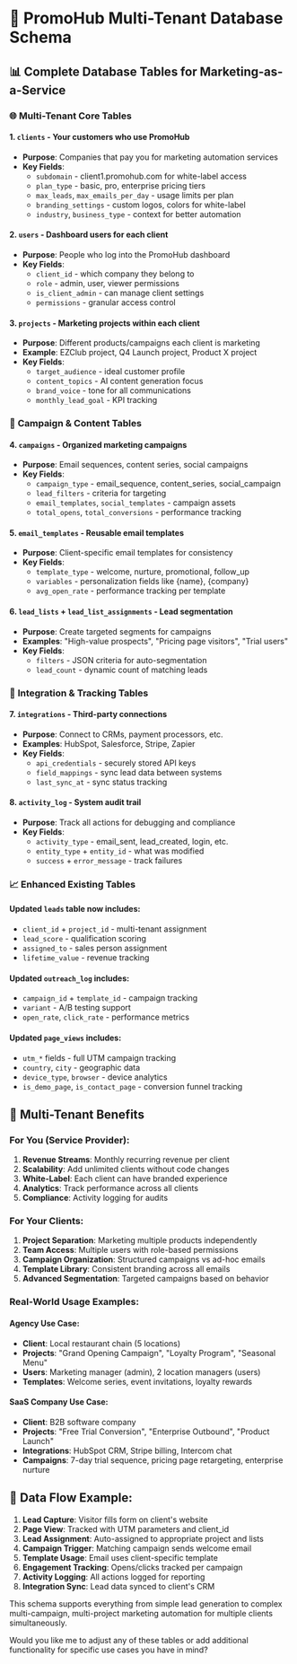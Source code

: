 # 🏢 **PromoHub Multi-Tenant Database Schema**

## 📊 **Complete Database Tables for Marketing-as-a-Service**

### 🌐 **Multi-Tenant Core Tables**

#### 1. **`clients`** - Your customers who use PromoHub
- **Purpose**: Companies that pay you for marketing automation services
- **Key Fields**:
  - `subdomain` - client1.promohub.com for white-label access
  - `plan_type` - basic, pro, enterprise pricing tiers  
  - `max_leads`, `max_emails_per_day` - usage limits per plan
  - `branding_settings` - custom logos, colors for white-label
  - `industry`, `business_type` - context for better automation

#### 2. **`users`** - Dashboard users for each client
- **Purpose**: People who log into the PromoHub dashboard
- **Key Fields**:
  - `client_id` - which company they belong to
  - `role` - admin, user, viewer permissions
  - `is_client_admin` - can manage client settings
  - `permissions` - granular access control

#### 3. **`projects`** - Marketing projects within each client
- **Purpose**: Different products/campaigns each client is marketing
- **Example**: EZClub project, Q4 Launch project, Product X project
- **Key Fields**:
  - `target_audience` - ideal customer profile
  - `content_topics` - AI content generation focus
  - `brand_voice` - tone for all communications
  - `monthly_lead_goal` - KPI tracking

### 📧 **Campaign & Content Tables**

#### 4. **`campaigns`** - Organized marketing campaigns
- **Purpose**: Email sequences, content series, social campaigns
- **Key Fields**:
  - `campaign_type` - email_sequence, content_series, social_campaign
  - `lead_filters` - criteria for targeting
  - `email_templates`, `social_templates` - campaign assets
  - `total_opens`, `total_conversions` - performance tracking

#### 5. **`email_templates`** - Reusable email templates
- **Purpose**: Client-specific email templates for consistency
- **Key Fields**:
  - `template_type` - welcome, nurture, promotional, follow_up
  - `variables` - personalization fields like {name}, {company}
  - `avg_open_rate` - performance tracking per template

#### 6. **`lead_lists`** + **`lead_list_assignments`** - Lead segmentation
- **Purpose**: Create targeted segments for campaigns
- **Examples**: "High-value prospects", "Pricing page visitors", "Trial users"
- **Key Fields**:
  - `filters` - JSON criteria for auto-segmentation
  - `lead_count` - dynamic count of matching leads

### 🔗 **Integration & Tracking Tables**

#### 7. **`integrations`** - Third-party connections
- **Purpose**: Connect to CRMs, payment processors, etc.
- **Examples**: HubSpot, Salesforce, Stripe, Zapier
- **Key Fields**:
  - `api_credentials` - securely stored API keys
  - `field_mappings` - sync lead data between systems
  - `last_sync_at` - sync status tracking

#### 8. **`activity_log`** - System audit trail
- **Purpose**: Track all actions for debugging and compliance
- **Key Fields**:
  - `activity_type` - email_sent, lead_created, login, etc.
  - `entity_type` + `entity_id` - what was modified
  - `success` + `error_message` - track failures

### 📈 **Enhanced Existing Tables**

#### Updated **`leads`** table now includes:
- `client_id` + `project_id` - multi-tenant assignment
- `lead_score` - qualification scoring
- `assigned_to` - sales person assignment
- `lifetime_value` - revenue tracking

#### Updated **`outreach_log`** includes:
- `campaign_id` + `template_id` - campaign tracking
- `variant` - A/B testing support
- `open_rate`, `click_rate` - performance metrics

#### Updated **`page_views`** includes:
- `utm_*` fields - full UTM campaign tracking
- `country`, `city` - geographic data
- `device_type`, `browser` - device analytics
- `is_demo_page`, `is_contact_page` - conversion funnel tracking

## 🎯 **Multi-Tenant Benefits**

### **For You (Service Provider):**
1. **Revenue Streams**: Monthly recurring revenue per client
2. **Scalability**: Add unlimited clients without code changes  
3. **White-Label**: Each client can have branded experience
4. **Analytics**: Track performance across all clients
5. **Compliance**: Activity logging for audits

### **For Your Clients:**
1. **Project Separation**: Marketing multiple products independently
2. **Team Access**: Multiple users with role-based permissions  
3. **Campaign Organization**: Structured campaigns vs ad-hoc emails
4. **Template Library**: Consistent branding across all emails
5. **Advanced Segmentation**: Targeted campaigns based on behavior

### **Real-World Usage Examples:**

#### **Agency Use Case:**
- **Client**: Local restaurant chain (5 locations)
- **Projects**: "Grand Opening Campaign", "Loyalty Program", "Seasonal Menu"
- **Users**: Marketing manager (admin), 2 location managers (users)
- **Templates**: Welcome series, event invitations, loyalty rewards

#### **SaaS Company Use Case:**  
- **Client**: B2B software company
- **Projects**: "Free Trial Conversion", "Enterprise Outbound", "Product Launch"
- **Integrations**: HubSpot CRM, Stripe billing, Intercom chat
- **Campaigns**: 7-day trial sequence, pricing page retargeting, enterprise nurture

## 🔄 **Data Flow Example:**

1. **Lead Capture**: Visitor fills form on client's website
2. **Page View**: Tracked with UTM parameters and client_id  
3. **Lead Assignment**: Auto-assigned to appropriate project and lists
4. **Campaign Trigger**: Matching campaign sends welcome email
5. **Template Usage**: Email uses client-specific template
6. **Engagement Tracking**: Opens/clicks tracked per campaign
7. **Activity Logging**: All actions logged for reporting
8. **Integration Sync**: Lead data synced to client's CRM

This schema supports everything from simple lead generation to complex multi-campaign, multi-project marketing automation for multiple clients simultaneously.

Would you like me to adjust any of these tables or add additional functionality for specific use cases you have in mind?